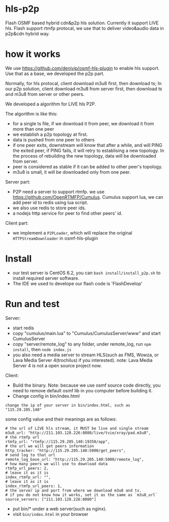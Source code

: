 # hls-p2p
Flash OSMF based hybrid cdn&amp;p2p hls solution. Currently it support LIVE hls. 
Flash support rtmfp protocal, we use that to deliver video&audio data in p2p&cdn hybrid way.

# how it works
We use https://github.com/denivip/osmf-hls-plugin to enable hls support. Use that as a base, we developed the p2p part.

Normally, for hls protocal, client download m3u8 first, then download ts; In our p2p solution, client download m3u8 from
server first, then download ts and m3u8 from server or other peers.

We developed a algorithm for LIVE hls P2P.

The algorithm is like this:
* for a single ts file, if we download it from peer, we download it from more than one peer
* we establish a p2p topology at first.
* data is pushed from one peer to others
* if one peer exits, downstream will know that after a while, and will PING the exited peer, 
  if PING fails, it will retry to establising a new topology. In the process of rebuilding the
  new topology, data will be downloaded from server.
* peer is considered as stable if it can be added to other peer's topology.
* m3u8 is small, it will be downloaded only from one peer.

Server part:
  * P2P need a server to support rtmfp. we use https://github.com/OpenRTMFP/Cumulus.
    Cumulus support lua, we can add peer id to redis using lua script.
  * we also use redis to store peer ids.
  * a nodejs http service for peer to find other peers' id.

Client part:
  * we implement a `P2PLoader`, which will replace the original `HTTPStreamDownloader` in osmf-hls-plugin

# Install
  * our test server is CentOS 6.2, you can `bash install/install_p2p.sh` to install required server software.
  * The IDE we used to develope our flash code is 'FlashDevelop'


# Run and test
Server:
  * start redis
  * copy "cumulus/main.lua" to "Cumulus/CumulusServer/www" and start CumulusServer
  * copy "server/remote_log" to any folder, under remote_log, run `npm install`, then `node index.js`
  * you also need a media server to stream HLS(such as FMS, Wowza, or Lava Media Server 4(trochilus) if you interested).
    note: Lava Media Server 4 is not a open source project now.

Client:
  * Build the binary. Note: because we use osmf source code directly, you need to remove default osmf lib in you computer
    before building it.
  * Change config in bin/index.html
  ```
  change the ip of your server in bin/index.html, such as "115.29.205.140"
  ```
  some config value and their meanings are as follows:
  ```
  # the url of LIVE hls stream, it MUST be live and single stream
  m3u8_url: "http://211.103.128.226:8080/live/tvie/xray/pad.m3u8",
  # the rtmfp url
  rtmfp_url: "rtmfp://115.29.205.140:19350/app",
  # the url we will get peers information
  http_tracker: "http://115.29.205.140:5000/get_peers",
  # send log to that url
  remote_log_base_url: "http://115.29.205.140:5000/remote_log",
  # how many peers we will use to download data
  rtmfp_url_peers: 2,
  # leave it as it is
  index_rtmfp_url: "",
  # leave it as it is
  index_rtmfp_url_peers: 1,
  # the server ip and port from where we download m3u8 and ts.
  # if you do not know how it works, set it as the same as `m3u8_url`
  source_servers: ["211.103.128.226:8080"]
  ```
 
  * put bin/* under a web server(such as nginx).
  * visit `bin/index.html` in your browser
